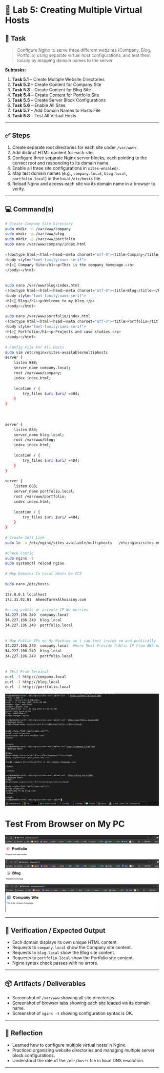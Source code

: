 

# 🧪 Lab 5: Creating Multiple Virtual Hosts

## 📝 Task

> Configure Nginx to serve three different websites (Company, Blog, Portfolio) using separate virtual host configurations, and test them locally by mapping domain names to the server.

**Subtasks:**

1. **Task 5.1** – Create Multiple Website Directories
2. **Task 5.2** – Create Content for Company Site
3. **Task 5.3** – Create Content for Blog Site
4. **Task 5.4** – Create Content for Portfolio Site
5. **Task 5.5** – Create Server Block Configurations
6. **Task 5.6** – Enable All Sites
7. **Task 5.7** – Add Domain Names to Hosts File
8. **Task 5.8** – Test All Virtual Hosts

---

## ✅ Steps

1. Create separate root directories for each site under `/var/www/`.
2. Add distinct HTML content for each site.
3. Configure three separate Nginx server blocks, each pointing to the correct root and responding to its domain name.
4. Enable all three site configurations in `sites-enabled/`.
5. Map test domain names (e.g., `company.local`, `blog.local`, `portfolio.local`) in the local `/etc/hosts` file.
6. Reload Nginx and access each site via its domain name in a browser to verify.

---
## 💻 Command(s)

```bash
# Create Company Site Directory
sudo mkdir -p /var/www/company
sudo mkdir -p /var/www/blog
sudo mkdir -p /var/www/portfolio
sudo nano /var/www/company/index.html

<!doctype html><html><head><meta charset="utf-8"><title>Company</title></head>
<body style="font-family:sans-serif">
<h1>🏢 Company Site</h1><p>This is the company homepage.</p>
</body></html>


sudo nano /var/www/blog/index.html
<!doctype html><html><head><meta charset="utf-8"><title>Blog</title></head>
<body style="font-family:sans-serif">
<h1>📝 Blog</h1><p>Welcome to my blog.</p>
</body></html>

sudo nano /var/www/portfolio/index.html
<!doctype html><html><head><meta charset="utf-8"><title>Portfolio</title></head>
<body style="font-family:sans-serif">
<h1>🎨 Portfolio</h1><p>Projects and case studies.</p>
</body></html>

# Config File For All Hosts
sudo vim /etc/nginx/sites-available/multiphosts
server {
    listen 888;
    server_name company.local;
    root /var/www/company;
    index index.html;

    location / {
        try_files $uri $uri/ =404;
    }
}



server {
    listen 888;
    server_name blog.local;
    root /var/www/blog;
    index index.html;

    location / {
        try_files $uri $uri/ =404;
    }
}

server {
    listen 888;
    server_name portfolio.local;
    root /var/www/portfolio;
    index index.html;

    location / {
        try_files $uri $uri/ =404;
    }
}

# Create Soft Link 
sudo ln -s /etc/nginx/sites-available/multiphosts   /etc/nginx/sites-enabled/multiphosts

#Check Config 
sudo nginx -t
sudo systemctl reload nginx

# Map Domains In Local Hosts On EC2

sudo nano /etc/hosts

127.0.0.1 localhost
172.31.92.61  AhmedTarekAlhusainy.com

#using public or private IP No worries 
34.227.106.249  company.local  
34.227.106.249  blog.local
34.227.106.249  portfolio.local


# Map Public IPs on My Machine so i can test inside vm and publically 
34.227.106.249  company.local  #Here Must Provide Public IP From AWS management console
34.227.106.249  blog.local
34.227.106.249  portfolio.local


# TEst From Terminal
curl -I http://company.local
curl -I http://blog.local
curl -I http://portfolio.local

```

![Terminal Testing](../../Assets/MultipleHosts.png)

# Test From Browser on My PC
![Browser Testing](../../Assets/MultipleHostsBrowser.png)



---

## 🔎 Verification / Expected Output

* Each domain displays its own unique HTML content.
* Requests to `company.local` show the Company site content.
* Requests to `blog.local` show the Blog site content.
* Requests to `portfolio.local` show the Portfolio site content.
* Nginx syntax check passes with no errors.

---

## 📦 Artifacts / Deliverables

* Screenshot of `/var/www` showing all site directories.
* Screenshot of browser tabs showing each site loaded via its domain name.
* Screenshot of `nginx -t` showing configuration syntax is OK.

---

## 🧠 Reflection

* Learned how to configure multiple virtual hosts in Nginx.
* Practiced organizing website directories and managing multiple server block configurations.
* Understood the role of the `/etc/hosts` file in local DNS resolution.

---

